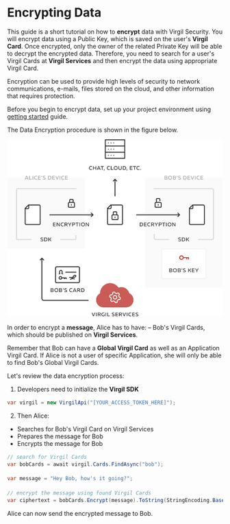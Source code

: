 # Encrypting Data

This guide is a short tutorial on how to **encrypt** data with Virgil Security. You will encrypt data using a Public Key, which is saved on the user's **Virgil Card**. Once encrypted, only the owner of the related Private Key will be able to decrypt the encrypted data. Therefore, you need to search for a user's Virgil Cards at **Virgil Services** and then encrypt the data using appropriate Virgil Card.

Encryption can be used to provide high levels of security to network communications, e-mails, files stored on the cloud, and other information that requires protection.

Before you begin to encrypt data, set up your project environment using [getting started](/docs/guides/configuration/client-configuration.md) guide.

The Data Encryption procedure is shown in the figure below.

![Virgil Encryption Intro](/docs/img/Encryption_introduction.png)

In order to encrypt a **message**, Alice has to have:
 – Bob's Virgil Cards, which should be published on **Virgil Services**.

Remember that Bob can have a **Global Virgil Card** as well as an Application Virgil Card. If Alice is not a user of specific Application, she will only be able to find Bob's Global Virgil Cards.

Let's review the data encryption process:

1. Developers need to initialize the **Virgil SDK**

```cs
var virgil = new VirgilApi("[YOUR_ACCESS_TOKEN_HERE]");
```

2. Then Alice:

  -  Searches for Bob's Virgil Card on Virgil Services
  -  Prepares the message for Bob
  -  Encrypts the message for Bob

  ```cs
  // search for Virgil Cards
  var bobCards = await virgil.Cards.FindAsync("bob");

  var message = "Hey Bob, how's it going?";

  // encrypt the message using found Virgil Cards
  var ciphertext = bobCards.Encrypt(message).ToString(StringEncoding.Base64);
  ```

Alice can now send the encrypted message to Bob.
